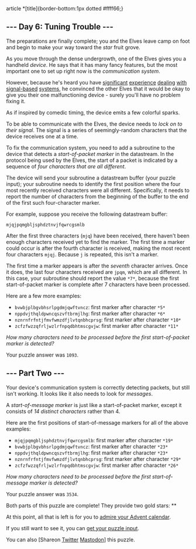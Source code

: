 article \*[title]{border-bottom:1px dotted #ffff66;}

\--- Day 6: Tuning Trouble ---
----------

The preparations are finally complete; you and the Elves leave camp on foot and begin to make your way toward the *star* fruit grove.

As you move through the dense undergrowth, one of the Elves gives you a handheld *device*. He says that it has many fancy features, but the most important one to set up right now is the *communication system*.

However, because he's heard you have [significant](/2016/day/6) [experience](/2016/day/25) [dealing](/2019/day/7) [with](/2019/day/9) [signal-based](/2019/day/16) [systems](/2021/day/25), he convinced the other Elves that it would be okay to give you their one malfunctioning device - surely you'll have no problem fixing it.

As if inspired by comedic timing, the device emits a few colorful sparks.

To be able to communicate with the Elves, the device needs to *lock on to their signal*. The signal is a series of seemingly-random characters that the device receives one at a time.

To fix the communication system, you need to add a subroutine to the device that detects a *start-of-packet marker* in the datastream. In the protocol being used by the Elves, the start of a packet is indicated by a sequence of *four characters that are all different*.

The device will send your subroutine a datastream buffer (your puzzle input); your subroutine needs to identify the first position where the four most recently received characters were all different. Specifically, it needs to report the number of characters from the beginning of the buffer to the end of the first such four-character marker.

For example, suppose you receive the following datastream buffer:

```
mjqjpqmgbljsphdztnvjfqwrcgsmlb
```

After the first three characters (`mjq`) have been received, there haven't been enough characters received yet to find the marker. The first time a marker could occur is after the fourth character is received, making the most recent four characters `mjqj`. Because `j` is repeated, this isn't a marker.

The first time a marker appears is after the *seventh* character arrives. Once it does, the last four characters received are `jpqm`, which are all different. In this case, your subroutine should report the value `*7*`, because the first start-of-packet marker is complete after 7 characters have been processed.

Here are a few more examples:

* `bvwbjplbgvbhsrlpgdmjqwftvncz`: first marker after character `*5*`
* `nppdvjthqldpwncqszvftbrmjlhg`: first marker after character `*6*`
* `nznrnfrfntjfmvfwmzdfjlvtqnbhcprsg`: first marker after character `*10*`
* `zcfzfwzzqfrljwzlrfnpqdbhtmscgvjw`: first marker after character `*11*`

*How many characters need to be processed before the first start-of-packet marker is detected?*

Your puzzle answer was `1093`.

\--- Part Two ---
----------

Your device's communication system is correctly detecting packets, but still isn't working. It looks like it also needs to look for *messages*.

A *start-of-message marker* is just like a start-of-packet marker, except it consists of *14 distinct characters* rather than 4.

Here are the first positions of start-of-message markers for all of the above examples:

* `mjqjpqmgbljsphdztnvjfqwrcgsmlb`: first marker after character `*19*`
* `bvwbjplbgvbhsrlpgdmjqwftvncz`: first marker after character `*23*`
* `nppdvjthqldpwncqszvftbrmjlhg`: first marker after character `*23*`
* `nznrnfrfntjfmvfwmzdfjlvtqnbhcprsg`: first marker after character `*29*`
* `zcfzfwzzqfrljwzlrfnpqdbhtmscgvjw`: first marker after character `*26*`

*How many characters need to be processed before the first start-of-message marker is detected?*

Your puzzle answer was `3534`.

Both parts of this puzzle are complete! They provide two gold stars: \*\*

At this point, all that is left is for you to [admire your Advent calendar](/2022).

If you still want to see it, you can [get your puzzle input](6/input).

You can also [Shareon [Twitter](https://twitter.com/intent/tweet?text=I%27ve+completed+%22Tuning+Trouble%22+%2D+Day+6+%2D+Advent+of+Code+2022&url=https%3A%2F%2Fadventofcode%2Ecom%2F2022%2Fday%2F6&related=ericwastl&hashtags=AdventOfCode) [Mastodon](javascript:void(0);)] this puzzle.
